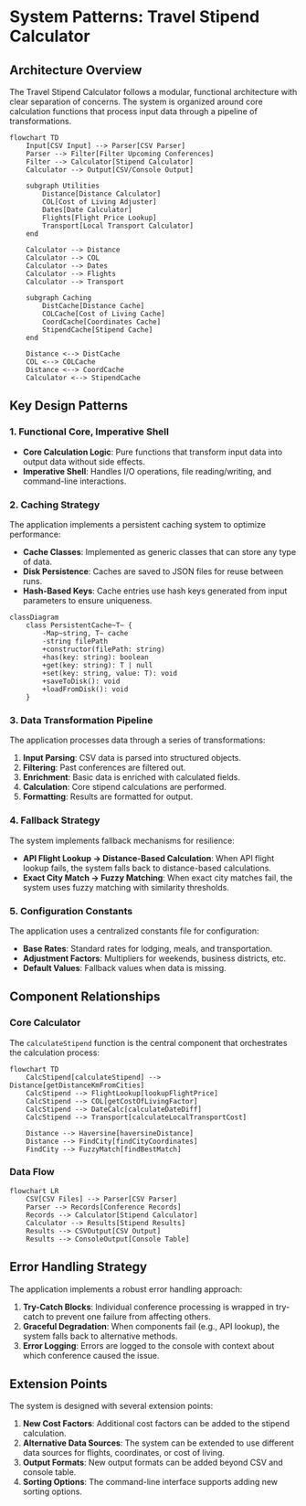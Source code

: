 # System Patterns: Travel Stipend Calculator

## Architecture Overview

The Travel Stipend Calculator follows a modular, functional architecture with clear separation of concerns. The system is organized around core calculation functions that process input data through a pipeline of transformations.

```mermaid
flowchart TD
    Input[CSV Input] --> Parser[CSV Parser]
    Parser --> Filter[Filter Upcoming Conferences]
    Filter --> Calculator[Stipend Calculator]
    Calculator --> Output[CSV/Console Output]

    subgraph Utilities
        Distance[Distance Calculator]
        COL[Cost of Living Adjuster]
        Dates[Date Calculator]
        Flights[Flight Price Lookup]
        Transport[Local Transport Calculator]
    end

    Calculator --> Distance
    Calculator --> COL
    Calculator --> Dates
    Calculator --> Flights
    Calculator --> Transport

    subgraph Caching
        DistCache[Distance Cache]
        COLCache[Cost of Living Cache]
        CoordCache[Coordinates Cache]
        StipendCache[Stipend Cache]
    end

    Distance <--> DistCache
    COL <--> COLCache
    Distance <--> CoordCache
    Calculator <--> StipendCache
```

## Key Design Patterns

### 1. Functional Core, Imperative Shell

- **Core Calculation Logic**: Pure functions that transform input data into output data without side effects.
- **Imperative Shell**: Handles I/O operations, file reading/writing, and command-line interactions.

### 2. Caching Strategy

The application implements a persistent caching system to optimize performance:

- **Cache Classes**: Implemented as generic classes that can store any type of data.
- **Disk Persistence**: Caches are saved to JSON files for reuse between runs.
- **Hash-Based Keys**: Cache entries use hash keys generated from input parameters to ensure uniqueness.

```mermaid
classDiagram
    class PersistentCache~T~ {
        -Map~string, T~ cache
        -string filePath
        +constructor(filePath: string)
        +has(key: string): boolean
        +get(key: string): T | null
        +set(key: string, value: T): void
        +saveToDisk(): void
        +loadFromDisk(): void
    }
```

### 3. Data Transformation Pipeline

The application processes data through a series of transformations:

1. **Input Parsing**: CSV data is parsed into structured objects.
2. **Filtering**: Past conferences are filtered out.
3. **Enrichment**: Basic data is enriched with calculated fields.
4. **Calculation**: Core stipend calculations are performed.
5. **Formatting**: Results are formatted for output.

### 4. Fallback Strategy

The system implements fallback mechanisms for resilience:

- **API Flight Lookup → Distance-Based Calculation**: When API flight lookup fails, the system falls back to distance-based calculations.
- **Exact City Match → Fuzzy Matching**: When exact city matches fail, the system uses fuzzy matching with similarity thresholds.

### 5. Configuration Constants

The application uses a centralized constants file for configuration:

- **Base Rates**: Standard rates for lodging, meals, and transportation.
- **Adjustment Factors**: Multipliers for weekends, business districts, etc.
- **Default Values**: Fallback values when data is missing.

## Component Relationships

### Core Calculator

The `calculateStipend` function is the central component that orchestrates the calculation process:

```mermaid
flowchart TD
    CalcStipend[calculateStipend] --> Distance[getDistanceKmFromCities]
    CalcStipend --> FlightLookup[lookupFlightPrice]
    CalcStipend --> COL[getCostOfLivingFactor]
    CalcStipend --> DateCalc[calculateDateDiff]
    CalcStipend --> Transport[calculateLocalTransportCost]

    Distance --> Haversine[haversineDistance]
    Distance --> FindCity[findCityCoordinates]
    FindCity --> FuzzyMatch[findBestMatch]
```

### Data Flow

```mermaid
flowchart LR
    CSV[CSV Files] --> Parser[CSV Parser]
    Parser --> Records[Conference Records]
    Records --> Calculator[Stipend Calculator]
    Calculator --> Results[Stipend Results]
    Results --> CSVOutput[CSV Output]
    Results --> ConsoleOutput[Console Table]
```

## Error Handling Strategy

The application implements a robust error handling approach:

1. **Try-Catch Blocks**: Individual conference processing is wrapped in try-catch to prevent one failure from affecting others.
2. **Graceful Degradation**: When components fail (e.g., API lookup), the system falls back to alternative methods.
3. **Error Logging**: Errors are logged to the console with context about which conference caused the issue.

## Extension Points

The system is designed with several extension points:

1. **New Cost Factors**: Additional cost factors can be added to the stipend calculation.
2. **Alternative Data Sources**: The system can be extended to use different data sources for flights, coordinates, or cost of living.
3. **Output Formats**: New output formats can be added beyond CSV and console table.
4. **Sorting Options**: The command-line interface supports adding new sorting options.
